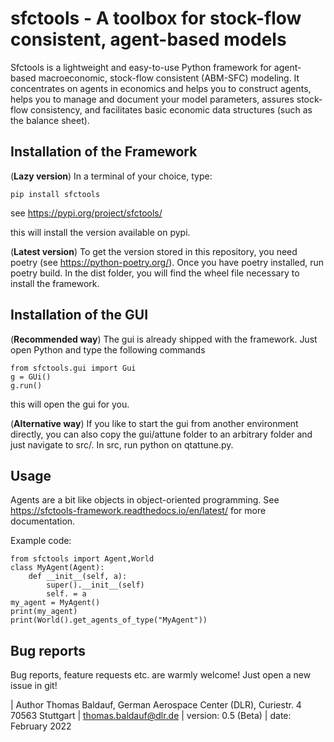 # sfctools - A toolbox for stock-flow consistent, agent-based models

Sfctools is a lightweight and easy-to-use Python framework for agent-based macroeconomic, stock-flow consistent (ABM-SFC) modeling. It concentrates on agents in economics and helps you to construct agents, helps you to manage and document your model parameters, assures stock-flow consistency, and facilitates basic economic data structures (such as the balance sheet).


## Installation of the Framework

(**Lazy version**) In a terminal of your choice, type: 

    pip install sfctools 

see https://pypi.org/project/sfctools/

this will install the version available on pypi.

(**Latest version**) To get the version stored in this repository, you need poetry (see https://python-poetry.org/). Once you have poetry installed, run poetry build. 
In the dist folder, you will find the wheel file necessary to install the framework. 


## Installation of the GUI

(**Recommended way**) The gui is already shipped with the framework. Just open Python and type the following commands

    from sfctools.gui import Gui
    g = GUi()
    g.run()

this will open the gui for you. 

(**Alternative way**) If you like to start the gui from another environment directly, you can also copy the gui/attune folder to an arbitrary folder and just navigate to src/. In src, run python on qtattune.py. 


## Usage

Agents are a bit like objects in object-oriented programming. See https://sfctools-framework.readthedocs.io/en/latest/ for more documentation.

Example code:

```console
from sfctools import Agent,World
class MyAgent(Agent):
    def __init__(self, a):
        super().__init__(self)
        self. = a 
my_agent = MyAgent()
print(my_agent)
print(World().get_agents_of_type("MyAgent"))
```

## Bug reports

Bug reports, feature requests etc. are warmly welcome! Just open a new issue in git!



| Author Thomas Baldauf, German Aerospace Center (DLR), Curiestr. 4 70563 Stuttgart | thomas.baldauf@dlr.de | version: 0.5 (Beta) | date: February 2022
